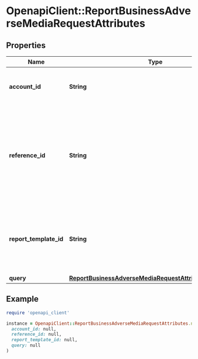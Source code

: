 # OpenapiClient::ReportBusinessAdverseMediaRequestAttributes

## Properties

| Name | Type | Description | Notes |
| ---- | ---- | ----------- | ----- |
| **account_id** | **String** | Account ID to associate with this Report. | [optional] |
| **reference_id** | **String** | Reference ID to refer to an entity in your user model. This field is deprecated in favor of &#x60;meta.auto-create-account-reference-id&#x60;. | [optional] |
| **report_template_id** | **String** | ID of Verification Template. Starts with &#x60;rptp_&#x60;. You can find your Report Template IDs [here](https://app.withpersona.com/dashboard/report-templates). | [optional] |
| **query** | [**ReportBusinessAdverseMediaRequestAttributesAllOfQuery**](ReportBusinessAdverseMediaRequestAttributesAllOfQuery.md) |  |  |

## Example

```ruby
require 'openapi_client'

instance = OpenapiClient::ReportBusinessAdverseMediaRequestAttributes.new(
  account_id: null,
  reference_id: null,
  report_template_id: null,
  query: null
)
```

